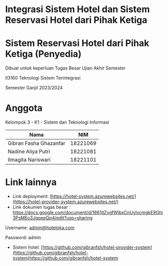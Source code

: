 # Integrasi Sistem Hotel dan Sistem Reservasi Hotel dari Pihak Ketiga
# Sistem Reservasi Hotel dari Pihak Ketiga (Penyedia)
Dibuat untuk keperluan Tugas Besar Ujian Akhir Semester

II3160 Teknologi Sistem Terintegrasi

Semester Ganjil 2023/2024

# Anggota

Kelompok 3 - K1 - Sistem dan Teknologi Informasi

| Nama                          | NIM          |
|-------------------------------|--------------|
| Gibran Fasha Ghazanfar	      | 18221069     |
| Nadine Aliya Putri	          | 18221081     |
| Ilmagita Nariswari	          | 18221101     |

# Link lainnya
* Link deployment: [https://hotel-system.azurewebsites.net/](https://hotel-provider-system.azurewebsites.net/)
* Link dokumen tugas besar : https://docs.google.com/document/d/1661jtZvgfWjbxCnUylvcmgkE9Ghi3PsMEo3JgpeeQp4/edit?usp=sharing

Username: admin@hoteloka.com

Password: admin

* Sistem hotel: [https://github.com/gibranfsh/hotel-provider-system](https://github.com/gibranfsh/hotel-system)https://github.com/gibranfsh/hotel-system
